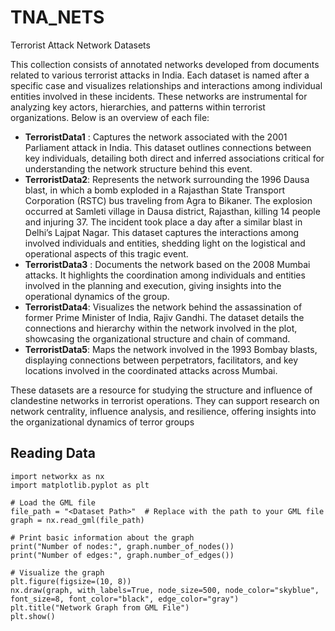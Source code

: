 # TNA_NETS
Terrorist Attack Network Datasets


This collection consists of annotated networks developed from documents related to various terrorist attacks in India. Each dataset is named after a specific case and visualizes relationships and interactions among individual entities involved in these incidents. These networks are instrumental for analyzing key actors, hierarchies, and patterns within terrorist organizations. Below is an overview of each file:

 - **TerroristData1** : Captures the network associated with the 2001 Parliament attack in India. This dataset outlines connections between key individuals, detailing both direct and inferred associations critical for understanding the network structure behind this event.
 - **TerroristData2**: Represents the network surrounding the 1996 Dausa blast, in which a bomb exploded in a Rajasthan State Transport Corporation (RSTC) bus traveling from Agra to Bikaner. The explosion occurred at Samleti village in Dausa district, Rajasthan, killing 14 people and injuring 37. The incident took place a day after a similar blast in Delhi’s Lajpat Nagar. This dataset captures the interactions among involved individuals and entities, shedding light on the logistical and operational aspects of this tragic event.
 - **TerroristData3** : Documents the network based on the 2008 Mumbai attacks. It highlights the coordination among individuals and entities involved in the planning and execution, giving insights into the operational dynamics of the group.
 - **TerroristData4**: Visualizes the network behind the assassination of former Prime Minister of India, Rajiv Gandhi. The dataset details the connections and hierarchy within the network involved in the plot, showcasing the organizational structure and chain of command.
 - **TerroristData5**: Maps the network involved in the 1993 Bombay blasts, displaying connections between perpetrators, facilitators, and key locations involved in the coordinated attacks across Mumbai.

These datasets are a resource for studying the structure and influence of clandestine networks in terrorist operations. They can support research on network centrality, influence analysis, and resilience, offering insights into the organizational dynamics of terror groups

## Reading Data
```{python}
import networkx as nx
import matplotlib.pyplot as plt

# Load the GML file
file_path = "<Dataset Path>"  # Replace with the path to your GML file
graph = nx.read_gml(file_path)

# Print basic information about the graph
print("Number of nodes:", graph.number_of_nodes())
print("Number of edges:", graph.number_of_edges())

# Visualize the graph
plt.figure(figsize=(10, 8))
nx.draw(graph, with_labels=True, node_size=500, node_color="skyblue", font_size=8, font_color="black", edge_color="gray")
plt.title("Network Graph from GML File")
plt.show()

```
